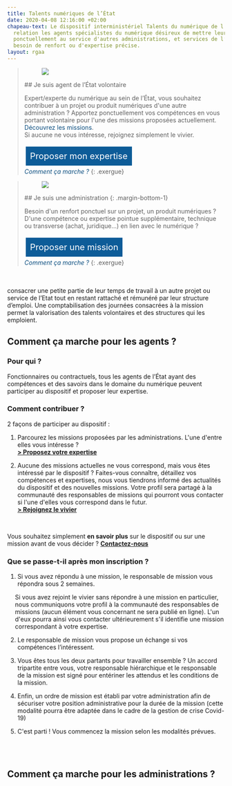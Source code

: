 ```yaml
---
title: Talents numériques de l’État
date: 2020-04-08 12:16:00 +02:00
chapeau-text: Le dispositif interministériel Talents du numérique de l’État met en
  relation les agents spécialistes du numérique désireux de mettre leurs compétences
  ponctuellement au service d'autres administrations, et services de l’État ayant
  besoin de renfort ou d'expertise précise.
layout: rgaa
---
```


<style>
.button {
background-color: #0d5c98;
border: 1px solid white;
color: white;
padding: 10px 10px;
text-align: center;
text-decoration: none;
display: inline-block;
font-style: normal;
font-size: 20px;
margin: 4px 2px;
cursor: pointer;
}

a.lien-encadre {
color: #0A4D7F;
text-decoration: none;
}
a.lien-encadre:hover {
color: #0A4D7F;
text-decoration: underline;
}
</style>

> <figure class='image-left' style='width: 4%; margin-top: 0.7rem;'><img src="/uploads/fleche-droite.png"/></figure>## Je suis agent de l’État volontaire
>
> Expert/experte du numérique au sein de l’État, vous souhaitez contribuer à un projet ou produit numériques d'une autre administration ? Apportez ponctuellement vos compétences en vous portant volontaire pour l'une des missions proposées actuellement. <a class="lien-encadre" href="#comment-ca-marche-agents">Découvrez les missions</a>.
> <br>Si aucune ne vous intéresse, rejoignez simplement le vivier.
>
> <a href="https://sgmap.sphinxdeclic.com/d/s/ou9lrs" class="button">Proposer mon expertise</a>
> <br>
> <a class="lien-encadre" href="#comment-ca-marche-agents"><i>Comment ça marche ?</i></a>
{: .exergue}


> <figure class='image-left' style='width: 4%; margin-top: 0.7rem;'><img src="/uploads/fleche-droite.png"/></figure>## Je suis une administration
> {: .margin-bottom-1}
>
> Besoin d'un renfort ponctuel sur un projet, un produit numériques ? D'une compétence ou expertise pointue supplémentaire, technique ou transverse (achat, juridique...) en lien avec le numérique ?
>
> <a href="https://sgmap.sphinxdeclic.com/d/s/b5osl9" class="button">Proposer une mission</a>
> <br>
> <a class="lien-encadre" href="#comment-ca-marche-admin"><i>Comment ça marche ?</i></a>
{: .exergue}

<br>
<br>
consacrer une petite partie de leur temps de travail à un autre projet ou service de l’Etat tout en restant rattaché et rémunéré par leur structure d’emploi. Une comptabilisation des journées consacrées à la mission permet la valorisation des talents volontaires et des structures qui les emploient. 

## Comment ça marche pour les agents ?<a id="comment-ca-marche-agents"></a> 
### Pour qui ?
Fonctionnaires ou contractuels, tous les agents de l’État ayant des compétences et des savoirs dans le domaine du numérique peuvent participer au dispositif et proposer leur expertise.

### Comment contribuer ?
2 façons de participer au dispositif :
1. Parcourez les missions proposées par les administrations. L'une d'entre elles vous intéresse ? 
<br><a href="https://sgmap.sphinxdeclic.com/d/s/ou9lrs"><b>> Proposez votre expertise</b></a>

2. Aucune des missions actuelles ne vous correspond, mais vous êtes intéressé par le dispositif ? Faites-vous connaître, détaillez vos compétences et expertises, nous vous tiendrons informé des actualités du dispositif et des nouvelles missions. Votre profil sera partagé à la communauté des responsables de missions qui pourront vous contacter si l'une d'elles vous correspond dans le futur.
<br><a href="https://sgmap.sphinxdeclic.com/d/s/ou9lrs"><b>> Rejoignez le vivier</b></a>
<br>

Vous souhaitez simplement **en savoir plus** sur le dispositif ou sur une mission avant de vous décider ? 
[**Contactez-nous**](mailto:talents.numeriques@modernisation.gouv.fr)

### Que se passe-t-il après mon inscription ? 
1. Si vous avez répondu à une mission, le responsable de mission vous répondra sous 2 semaines.
<p style="padding-left: 18px">Si vous avez rejoint le vivier sans répondre à une mission en particulier, nous communiquons votre profil à la communauté des responsables de missions (aucun élément vous concernant ne sera publié en ligne). L'un d'eux pourra ainsi vous contacter ultérieurement s'il identifie une mission correspondant à votre expertise.</p>

2. Le responsable de mission vous propose un échange si vos compétences l’intéressent.

3. Vous êtes tous les deux partants pour travailler ensemble ? Un accord tripartite entre vous, votre responsable hiérarchique et le responsable de la mission est signé pour entériner les attendus et les conditions de la mission. 

4. Enfin, un ordre de mission est établi par votre administration afin de sécuriser votre position administrative pour la durée de la mission (cette modalité pourra être adaptée dans le cadre de la gestion de crise Covid-19)

5. C'est parti ! Vous commencez la mission selon les modalités prévues.
<br>
<br>

## Comment ça marche pour les administrations ?<a id="comment-ca-marche-admin"></a>